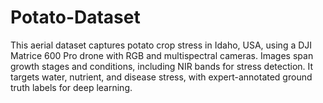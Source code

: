 # Potato-Dataset
This aerial dataset captures potato crop stress in Idaho, USA, using a DJI Matrice 600 Pro drone with RGB and multispectral cameras. Images span growth stages and conditions, including NIR bands for stress detection. It targets water, nutrient, and disease stress, with expert-annotated ground truth labels for deep learning.
